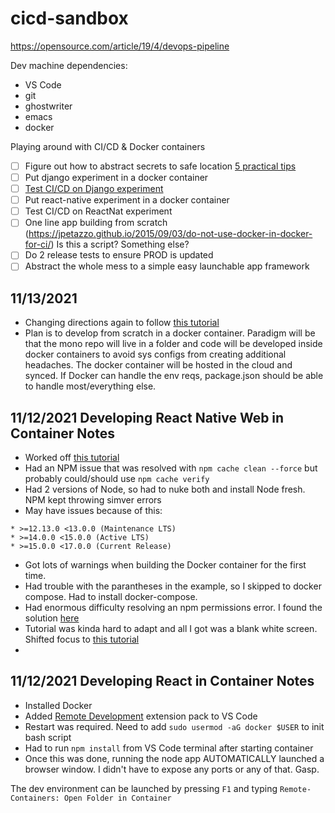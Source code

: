 # cicd-sandbox

https://opensource.com/article/19/4/devops-pipeline

Dev machine dependencies:
* VS Code
* git
* ghostwriter
* emacs
* docker

Playing around with CI/CD &amp; Docker containers
* [ ] Figure out how to abstract secrets to safe location [5 practical tips](https://www.youtube.com/watch?v=JE2PJbbpjsM&ab_channel=DevOpsDirective)
* [ ] Put django experiment in a docker container
* [ ] [Test CI/CD on Django experiment](https://www.youtube.com/watch?v=gdbA3vR2eDs&ab_channel=JavaHomeCloud)
* [ ] Put react-native experiment in a docker container
* [ ] Test CI/CD on ReactNat experiment
* [ ] One line app building from scratch (https://jpetazzo.github.io/2015/09/03/do-not-use-docker-in-docker-for-ci/) Is this a script? Something else?
* [ ] Do 2 release tests to ensure PROD is updated 
* [ ] Abstract the whole mess to a simple easy launchable app framework

## 11/13/2021
* Changing directions again to follow [this tutorial](https://www.youtube.com/watch?v=_CBYbEGvxYY)
* Plan is to develop from scratch in a docker container. Paradigm will be that the mono repo will live in a folder and code will be developed inside docker containers to avoid sys configs from creating additional headaches. The docker container will be hosted in the cloud and synced. If Docker can handle the env reqs, package.json should be able to handle most/everything else.

## 11/12/2021 Developing React Native Web in Container Notes
* Worked off [this tutorial](https://www.rockyourcode.com/how-to-run-react-native-expo-web-in-a-docker-container/)
* Had an NPM issue that was resolved with `npm cache clean --force` but probably could/should use `npm cache verify`
* Had 2 versions of Node, so had to nuke both and install Node fresh. NPM kept throwing simver errors
* May have issues because of this:
``` expo-cli supports following Node.js versions:
* >=12.13.0 <13.0.0 (Maintenance LTS)
* >=14.0.0 <15.0.0 (Active LTS)
* >=15.0.0 <17.0.0 (Current Release)
```
* Got lots of warnings when building the Docker container for the first time.
* Had trouble with the parantheses in the example, so I skipped to docker compose. Had to install docker-compose.
* Had enormous difficulty resolving an npm permissions error. I found the solution [here](https://forum.codewithmosh.com/t/docker-npm-permission-denied/4766/3)
* Tutorial was kinda hard to adapt and all I got was a blank white screen. Shifted focus to [this tutorial](https://www.digitalocean.com/community/tutorials/build-mobile-friendly-web-apps-with-react-native-web)
* 

## 11/12/2021 Developing React in Container Notes
* Installed Docker
* Added [Remote Development](https://aka.ms/vscode-remote/download/extension) extension pack to VS Code
* Restart was required. Need to add `sudo usermod -aG docker $USER` to init bash script
* Had to run `npm install` from VS Code terminal after starting container
* Once this was done, running the node app AUTOMATICALLY launched a browser window. I didn't have to expose any ports or any of that. Gasp.

The dev environment can be launched by pressing `F1` and typing `Remote-Containers: Open Folder in Container`
